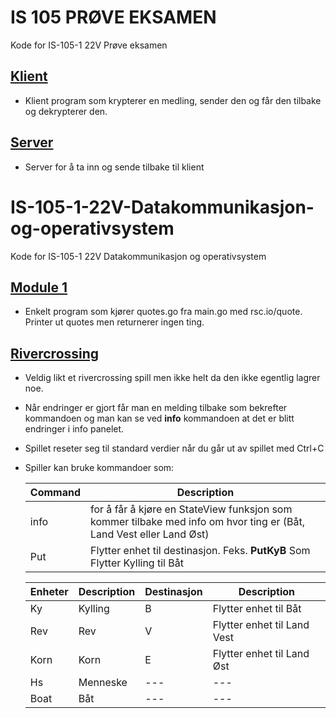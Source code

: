 # IS 105 PRØVE EKSAMEN
Kode for IS-105-1 22V Prøve eksamen
## [Klient](https://github.com/Eiriksb/IS-105-1-22V-Datakommunikasjon-og-operativsystem/tree/main/Eksamen_Oving)
- Klient program som krypterer en medling, sender den og får den tilbake og dekrypterer den.

## [Server]([https://github.com/Eiriksb/IS-105-1-22V-Datakommunikasjon-og-operativsystem/tree/main/Eksamen_Server)
- Server for å ta inn og sende tilbake til klient


# IS-105-1-22V-Datakommunikasjon-og-operativsystem
Kode for IS-105-1 22V Datakommunikasjon og operativsystem
## [Module 1](https://github.com/Eiriksb/IS-105-1-22V-Datakommunikasjon-og-operativsystem/tree/main/Module1)
- Enkelt program som kjører quotes.go fra main.go med rsc.io/quote. Printer ut quotes men returnerer ingen ting.

## [Rivercrossing](https://github.com/Eiriksb/IS-105-1-22V-Datakommunikasjon-og-operativsystem/tree/main/Rivercrossing)
- Veldig likt et rivercrossing spill men ikke helt da den ikke egentlig lagrer noe.
- Når endringer er gjort får man en melding tilbake som bekrefter kommandoen og man kan se ved **info** kommandoen at det er blitt endringer i info panelet.
- Spillet reseter seg til standard verdier når du går ut av spillet med Ctrl+C 
- Spiller kan bruke kommandoer som: 

    | Command | Description |
    | --- | --- |
    | info | for å får å kjøre en StateView funksjon som kommer tilbake med info om hvor ting er (Båt, Land Vest eller Land Øst) |
    | Put | Flytter enhet til destinasjon. Feks. **PutKyB** Som Flytter Kylling til Båt |
    
    | Enheter | Description | Destinasjon | Description |
    | --- | --- | --- | --- |
    | Ky | Kylling | B | Flytter enhet til Båt |
    | Rev | Rev | V | Flytter enhet til Land Vest |
    | Korn | Korn | E | Flytter enhet til Land Øst |
    | Hs | Menneske | --- | --- |
    | Boat | Båt | --- | --- |
